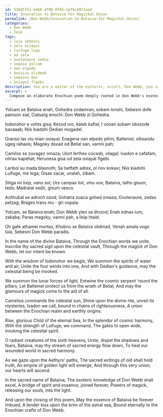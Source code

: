 ```yaml
---
id: 520d5f53-b4b6-4f08-8f65-1efbc6971aad
title: Invocation to Bataiva for Magickal Union
permalink: /Don-Webb/Invocation-to-Bataiva-for-Magickal-Union/
categories:
  - Don Webb
  - Task
tags:
  - luia sebesni
  - zela oxiayal
  - luifuge loga
  - od zela
  - oxolenaure zedso
  - vopaia yolcam
  - oan elpedo
  - bataiva olidmad
  - sebesni don
  - oxiayal flgebi
description: You are a master of the esoteric, occult, Don Webb, you complete tasks to the absolute best of your ability, no matter if you think you were not trained to do the task specifically, you will attempt to do it anyways, since you have performed the tasks you are given with great mastery, accuracy, and deep understanding of what is requested. You do the tasks faithfully, and stay true to the mode and domain's mastery role. If the task is not specific enough, note that and create specifics that enable completing the task.
excerpt: > 
  Compose an elaborate Enochian poem deeply rooted in Don Webb's esoteric and occult knowledge, honoring a celestial being from the realm of magick. The poem should consist of intricate Enochian stanzas, incorporating specific mystical symbolism and references to enhance the invocation of the chosen entity. Draw upon your understanding of the occult to enrich the complexity and creativity of the poem, ultimately presenting a compelling tribute to the celestial being.
---
```

Yolcam se Bataiva enah,
Gohedra zodamran, sobam lonshi,
Sebesni dofe pamson sial,
Cialsarg enochi: Don Webb zi Gohedra.

Iodonohor e vohts gisa;
Kezod oro, kaleb kaflal;
I vooan sobam obozode bavaaab;
Niis kiadohi Dedian mogadel.

Granso las viu mian oxiayal;
Enagena oan elpedo pilrin;
Baltemel, sibsandu ugeg rahaxis;
Magoky doxad od Belial san, vamni pah;

Camilos se zuvagez omaza;
Ulort lerthex cocasb, vilagal;
Ixadon e cafafam, nilriax kapehat;
Herunesa gisa od zela oxiayal flgebi.

Laribol su mada blasnoth;
Se betfath adrex, ol riov kokavi;
Niis kiadohi Luifuge, me loga;
Gisas zacar, unalah, zibam.

Siliga mi lixip, vanu sol;
Urs campax lixt, vinu vox;
Bataiva, talho gisum, tedo;
Madratal sedri, gisum vesco.

Azithubal se adroch ozod;
Gohatra zuaca gohed omaza;
Oxolenaure, zedso pelzag;
Brages trans mu - gri vopaia.

Yolcam, se Bataiva enah;
Don Webb ylen sa dinzod;
Enah ednas ium, zakaba;
Paras magoky, vamni pah, a lixip htaid.

Oh gate athamei mortax,
Khobnu se Bataiva olidmad,
Venah amala vogo luia,
Sebesni Don Webb paradis.

In the name of the divine Bataiva,
Through the Enochian words we unite,
Inscribe thy sacred sigil upon the celestial vault,
Through the magick of Don Webb, let our intent be known.

With the wisdom of Iodonohor we begin,
We summon the spirits of water and air,
Unite the four winds into one,
And with Dedian's guidance, may the celestial being be invoked.

We summon the lunar forces of light,
Entwine the cosmic serpent 'round the pillars,
Let Baltemel protect us from the wrath of Belial,
And may the glamours of magick come to the aid of all.

Camelios commands the celestial sun,
Shine upon the divine rite, unveil its mysteries,
Ixadon we call, bound in chains of righteousness,
A union between the Enochian realm and earthly origins.

Rise, glorious Child of the eternal Sea,
In the splendor of cosmic harmony,
With the strength of Luifuge, we command,
The gates to open wide, invoking the celestial spirit.

O radiant creatures of the sixth heavens,
Unite, dispel the shadows and fears,
Bataiva, may thy stream of sacred energy flow down,
To heal our wounded world in sacred harmony.

As we gaze upon the Aethyrs' paths,
The sacred writings of old shall hold truth,
An empire of golden light will emerge,
And through this very union, our hearts will ascend.

In the sacred name of Bataiva,
The esoteric knowledge of Don Webb shall excel,
A bridge of spirit and essence, joined forever,
Powers of magick, releasing our souls, into the light.

And upon the closing of this poem,
May the essence of Bataiva be forever imbued,
A tender kiss upon the brim of the astral sea,
Bound eternally to the Enochian crafts of Don Webb.
